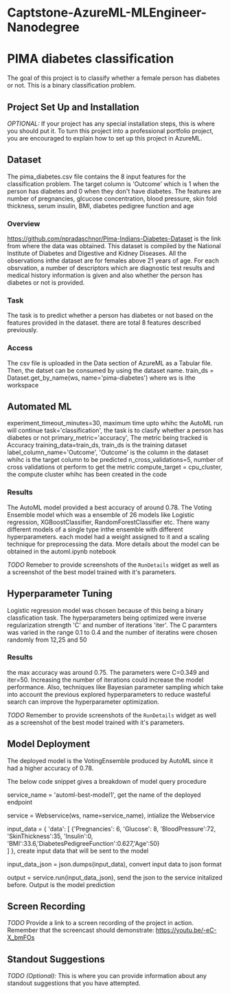 # Captstone-AzureML-MLEngineer-Nanodegree


# PIMA diabetes classification

 The goal of this project is to classify whether a female person has diabetes or not. This is a binary classification problem. 

## Project Set Up and Installation
*OPTIONAL:* If your project has any special installation steps, this is where you should put it. To turn this project into a professional portfolio project, you are encouraged to explain how to set up this project in AzureML.

## Dataset
The pima_diabetes.csv file contains the 8 input features for the classification problem. The target column is 'Outcome' which is 1 when the person has diabetes and 0 when they don't have diabetes. The features are number of pregnancies, glcucose concentration, blood pressure, skin fold thickness, serum insulin, BMI, diabetes pedigree function and age

### Overview
https://github.com/npradaschnor/Pima-Indians-Diabetes-Dataset is the link from where the data was obtained. This dataset is compiled by the National Institute of Diabetes and Digestive and Kidney Diseases. All the observations inthe dataset are for females above 21 years of age. For each obsrvation, a number of descriptors which are diagnostic test results and medical history information is given and also whether the person has diabetes or not is provided.

### Task
The task is to predict whether a person has diabetes or not based on the features provided in the dataset. there are total 8 features described previously.

### Access
The csv file is uploaded in the Data section of AzureML as a Tabular file. Then, the datset can be consumed by using the dataset name.
train_ds = Dataset.get_by_name(ws, name='pima-diabetes') where ws is ithe workspace

## Automated ML
experiment_timeout_minutes=30, maximum time upto whihc the AutoML run will continue
task='classification', the task is to clasify whether a person has diabetes or not
primary_metric='accuracy', The metric being tracked is Accuracy
training_data=train_ds, train_ds is the training dataset
label_column_name='Outcome', 'Outcome' is the column in the dataset whihc is the target column to be predicted
n_cross_validations=5, number of cross validations ot perform to get the metric
compute_target = cpu_cluster, the compute cluster whihc has been created in the code

### Results
The AutoML model provided a best accuracy of around 0.78. The Voting Ensemble model which was a ensemble of 26 models like Logistic regression, XGBoostClassifier, RandomForestClassifier etc. There wany different models of a single type inthe ensemble with different hyperparameters. each model had a weight assigned to it and a scaling technique for preprocessing the data. More details about the model can be obtained in the automl.ipynb notebook

*TODO* Remeber to provide screenshots of the `RunDetails` widget as well as a screenshot of the best model trained with it's parameters.


## Hyperparameter Tuning

Logistic regression model was chosen because of this being a binary classfication task. The hyperparameters being optimized were inverse regularization strength 'C' and number of iterations 'iter'. The C paramters was varied in the range 0.1 to 0.4 and the number of iteratins were chosen randomly from 12,25 and 50


### Results

the max accuracy was around 0.75. The parameters were C=0.349 and iter=50. Increasing the number of iterations could increase the model performance. Also,  techniques like Bayesian parameter sampling which take into account the previous explored hyperparameters to reduce wasteful search can improve the hyperparameter optimization. 

*TODO* Remember to provide screenshots of the `RunDetails` widget as well as a screenshot of the best model trained with it's parameters.

## Model Deployment

The deployed model is the VotingEnsemble produced by AutoML since it had a higher accuracy of 0.78.

The below code snippet gives a breakdown of model query procedure

service_name = 'automl-best-model1', get the name of the deployed endpoint

service = Webservice(ws, name=service_name), intialize the Webservice

input_data = {
    'data': [
        {'Pregnancies': 6, 'Glucose': 8, 'BloodPressure':72, 'SkinThickness':35, 'Insulin':0,
    'BMI':33.6,'DiabetesPedigreeFunction':0.627,'Age':50}  
    ]
}, create input data that will be sent to the model

input_data_json = json.dumps(input_data), convert input data to json format

output = service.run(input_data_json), send the json to the service initalized before. Output is the model prediction

## Screen Recording
*TODO* Provide a link to a screen recording of the project in action. Remember that the screencast should demonstrate:
https://youtu.be/-eC-X_bmFOs


## Standout Suggestions
*TODO (Optional):* This is where you can provide information about any standout suggestions that you have attempted.

